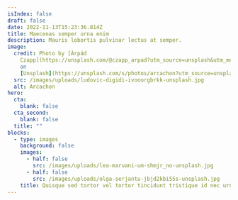 ```yaml
---
isIndex: false
draft: false
date: 2022-11-13T15:23:36.814Z
title: Maecenas semper urna enim
description: Mauris lobortis pulvinar lectus at semper.
image:
  credit: Photo by [Árpád
    Czapp](https://unsplash.com/@czapp_arpad?utm_source=unsplash&utm_medium=referral&utm_content=creditCopyText)
    on
    [Unsplash](https://unsplash.com/s/photos/arcachon?utm_source=unsplash&utm_medium=referral&utm_content=creditCopyText)
  src: /images/uploads/ludovic-digidi-ivooorgbrkk-unsplash.jpg
  alt: Arcachon
hero:
  cta:
    blank: false
  cta_second:
    blank: false
  title: ""
blocks:
  - type: images
    background: false
    images:
      - half: false
        src: /images/uploads/lea-maruani-um-shmjr_no-unsplash.jpg
      - half: false
        src: /images/uploads/olga-serjantu-jbjd2kbi55s-unsplash.jpg
    title: Quisque sed tortor vel tortor tincidunt tristique id nec urna.
---
```

